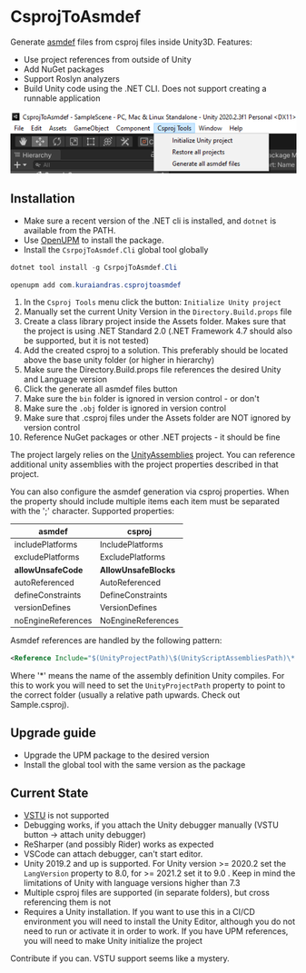 # CsprojToAsmdef

Generate [asmdef](https://docs.unity3d.com/Manual/ScriptCompilationAssemblyDefinitionFiles.html) files from csproj files inside Unity3D. Features:

- Use project references from outside of Unity
- Add NuGet packages
- Support Roslyn analyzers
- Build Unity code using the .NET CLI. Does not support creating a runnable application

![Initialize Unity project](Images/menu_item_init_project.png)

## Installation

- Make sure a recent version of the .NET cli is installed, and ```dotnet``` is available from the PATH.
- Use [OpenUPM](https://openupm.com/) to install the package.
- Install the ```CsrpojToAsmdef.Cli``` global tool globally

```powershell
dotnet tool install -g CsrpojToAsmdef.Cli
```

```powershell
openupm add com.kuraiandras.csprojtoasmdef
```

1. In the ```Csproj Tools``` menu click the button: ```Initialize Unity project```
2. Manually set the current Unity Version in the ```Directory.Build.props``` file
3. Create a class library project inside the Assets folder. Makes sure that the project is using .NET Standard 2.0 (.NET Framework 4.7 should also be supported, but it is not tested)
4. Add the created csproj to a solution. This preferably should be located above the base unity folder (or higher in hierarchy)
5. Make sure the Directory.Build.props file references the desired Unity and Language version
6. Click the generate all asmdef files button
7. Make sure the ```bin``` folder is ignored in version control - or don't
8. Make sure the ```.obj``` folder is ignored in version control
8. Make sure that .csproj files under the Assets folder are NOT ignored by version control
9. Reference NuGet packages or other .NET projects - it should be fine

The project largely relies on the [UnityAssemblies](https://github.com/DerploidEntertainment/UnityAssemblies) project. You can reference additional unity assemblies with the project properties described in that project.

You can also configure the asmdef generation via csproj properties. When the property should include multiple items each item must be separated with the ';' character. Supported properties:

| asmdef              | csproj                |
|---------------------|-----------------------|
| includePlatforms    | IncludePlatforms      |
| excludePlatforms    | ExcludePlatforms      |
| **allowUnsafeCode** | **AllowUnsafeBlocks** |
| autoReferenced      | AutoReferenced        |
| defineConstraints   | DefineConstraints     |
| versionDefines      | VersionDefines        |
| noEngineReferences  | NoEngineReferences    |

Asmdef references are handled by the following pattern:

```xml
<Reference Include="$(UnityProjectPath)\$(UnityScriptAssembliesPath)\*.dll" Private="false" />
```

Where '*' means the name of the assembly definition Unity compiles. For this to work you will need to set the ```UnityProjectPath``` property to point to the correct folder (usually a relative path upwards. Check out Sample.csproj).

## Upgrade guide

- Upgrade the UPM package to the desired version
- Install the global tool with the same version as the package

## Current State

- [VSTU](https://docs.microsoft.com/en-us/visualstudio/gamedev/unity/get-started/visual-studio-tools-for-unity) is not supported
- Debugging works, if you attach the Unity debugger manually (VSTU button -> attach unity debugger)
- ReSharper (and possibly Rider) works as expected
- VSCode can attach debugger, can't start editor.
- Unity 2019.2 and up is supported. For Unity version >= 2020.2 set the ```LangVersion``` property to 8.0, for >= 2021.2 set it to 9.0 . Keep in mind the limitations of Unity with language versions higher than 7.3
- Multiple csproj files are supported (in separate folders), but cross referencing them is not
- Requires a Unity installation. If you want to use this in a CI/CD environment you will need to install the Unity Editor, although you do not need to run or activate it in order to work. If you have UPM references, you will need to make Unity initialize the project

Contribute if you can. VSTU support seems like a mystery.
